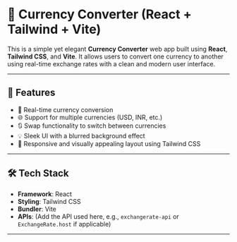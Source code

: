 # 💱 Currency Converter (React + Tailwind + Vite)

This is a simple yet elegant **Currency Converter** web app built using **React**, **Tailwind CSS**, and **Vite**. It allows users to convert one currency to another using real-time exchange rates with a clean and modern user interface.

<!-- ![App Screenshot](./result/result.png) -->

---

## 🚀 Features

- 🔁 Real-time currency conversion
- 🌐 Support for multiple currencies (USD, INR, etc.)
- 🔃 Swap functionality to switch between currencies
- 💡 Sleek UI with a blurred background effect
- 🎨 Responsive and visually appealing layout using Tailwind CSS

---

## 🛠️ Tech Stack

- **Framework**: React
- **Styling**: Tailwind CSS
- **Bundler**: Vite
- **APIs**: (Add the API used here, e.g., `exchangerate-api` or `ExchangeRate.host` if applicable)

---
